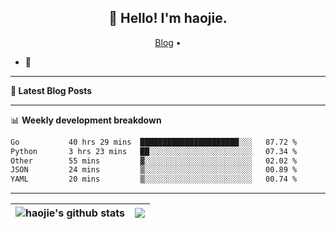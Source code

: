 <h2 align="center">👋 Hello! I'm haojie.</h2>
<p align="center">
  <a href="https://aoyouer.com">Blog</a> •
</p>


- 🔭 


-------

**📝 Latest Blog Posts**


-------

📊 **Weekly development breakdown**
<!--START_SECTION:waka-->

```txt
Go           40 hrs 29 mins  ██████████████████████░░░   87.72 %
Python       3 hrs 23 mins   ██░░░░░░░░░░░░░░░░░░░░░░░   07.34 %
Other        55 mins         ▓░░░░░░░░░░░░░░░░░░░░░░░░   02.02 %
JSON         24 mins         ▒░░░░░░░░░░░░░░░░░░░░░░░░   00.89 %
YAML         20 mins         ▒░░░░░░░░░░░░░░░░░░░░░░░░   00.74 %
```

<!--END_SECTION:waka-->

-------



| <img align="center" src="https://github-readme-stats.vercel.app/api?username=haojie06&show_icons=true&theme=graywhite&show_icons=true&count_private=true&include_all_commits=true&hide_border=true" alt="haojie's github stats" /> | <img align="center" src="https://github-readme-stats.vercel.app/api/top-langs/?username=haojie06&layout=compact&theme=graywhite&hide_border=true&hide=css,html" /> |
| ------------- | ------------- |


